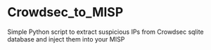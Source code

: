 # Crowdsec_to_MISP
 Simple Python script to extract suspicious IPs from Crowdsec sqlite database and inject them into your MISP
